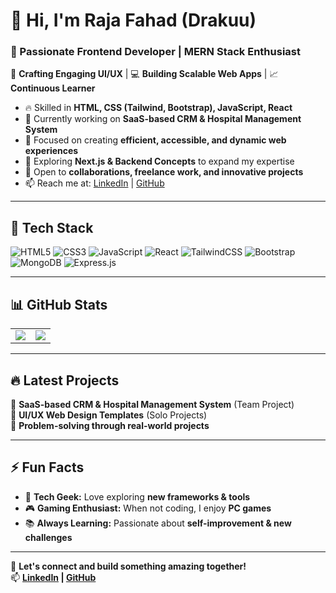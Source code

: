 # 👋 Hi, I'm Raja Fahad (Drakuu)  
### 🚀 Passionate Frontend Developer | MERN Stack Enthusiast  

🎨 **Crafting Engaging UI/UX** | 💻 **Building Scalable Web Apps** | 📈 **Continuous Learner**  

- 🔥 Skilled in **HTML, CSS (Tailwind, Bootstrap), JavaScript, React**  
- 🚀 Currently working on **SaaS-based CRM & Hospital Management System**  
- 🎯 Focused on creating **efficient, accessible, and dynamic web experiences**  
- 🌱 Exploring **Next.js & Backend Concepts** to expand my expertise  
- 🤝 Open to **collaborations, freelance work, and innovative projects**  
- 📫 Reach me at: [LinkedIn](https://www.linkedin.com/in/raja-fahad-5a414328b) | [GitHub](https://github.com/Drakuu)  

---

## 🚀 Tech Stack  
![HTML5](https://img.shields.io/badge/HTML5-%23E34F26.svg?style=flat-square&logo=html5&logoColor=white)
![CSS3](https://img.shields.io/badge/CSS3-%231572B6.svg?style=flat-square&logo=css3&logoColor=white)
![JavaScript](https://img.shields.io/badge/JavaScript-%23F7DF1E.svg?style=flat-square&logo=javascript&logoColor=black)
![React](https://img.shields.io/badge/React-%2361DAFB.svg?style=flat-square&logo=react&logoColor=black)
![TailwindCSS](https://img.shields.io/badge/TailwindCSS-%2338B2AC.svg?style=flat-square&logo=tailwind-css&logoColor=white)
![Bootstrap](https://img.shields.io/badge/Bootstrap-%23563D7C.svg?style=flat-square&logo=bootstrap&logoColor=white)
![MongoDB](https://img.shields.io/badge/MongoDB-%2347A248.svg?style=flat-square&logo=mongodb&logoColor=white)
![Express.js](https://img.shields.io/badge/Express.js-%23404D59.svg?style=flat-square&logo=express&logoColor=white)

---

## 📊 GitHub Stats  
<table>
<tr>
<td>
<img src="https://github-readme-stats.vercel.app/api?username=Drakuu&show_icons=true&theme=radical" />
</td>
<td>
<img src="https://github-readme-streak-stats.herokuapp.com/?user=Drakuu&theme=radical" />
</td>
</tr>
</table>

---

## 🔥 Latest Projects  
🚀 **SaaS-based CRM & Hospital Management System** (Team Project)  
🎨 **UI/UX Web Design Templates** (Solo Projects)  
🔧 **Problem-solving through real-world projects**  

---

## ⚡ Fun Facts  
- 🎯 **Tech Geek:** Love exploring **new frameworks & tools**  
- 🎮 **Gaming Enthusiast:** When not coding, I enjoy **PC games**  
- 📚 **Always Learning:** Passionate about **self-improvement & new challenges**  

---

🚀 **Let's connect and build something amazing together!**  
📫 **[LinkedIn](https://www.linkedin.com/in/raja-fahad-5a414328b) | [GitHub](https://github.com/Drakuu)**
